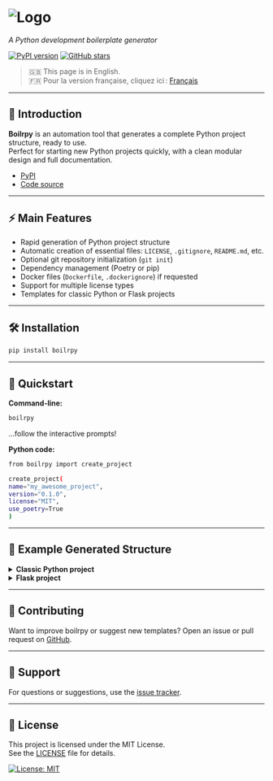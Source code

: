# ![Logo](https://wesy.fr/img/logo-no-background.svg)

_A Python development boilerplate generator_

[![PyPI version](https://badge.fury.io/py/boilrpy.svg)](https://pypi.org/project/boilrpy/)
[![GitHub stars](https://img.shields.io/github/stars/tabodino/boilrpy?style=social)](https://github.com/tabodino/boilrpy)

> 🇬🇧 This page is in English.  
> 🇫🇷 Pour la version française, cliquez ici : [Français](fr/index.md)

---
## 🚀 Introduction

**Boilrpy** is an automation tool that generates a complete Python project structure, ready to use.  
Perfect for starting new Python projects quickly, with a clean modular design and full documentation.

- [PyPI](https://pypi.org/project/boilrpy/)
- [Code source](https://github.com/tabodino/boilrpy)

---

## ⚡ Main Features

- Rapid generation of Python project structure
- Automatic creation of essential files: `LICENSE`, `.gitignore`, `README.md`, etc.
- Optional git repository initialization (`git init`)
- Dependency management (Poetry or pip)
- Docker files (`Dockerfile`, `.dockerignore`) if requested
- Support for multiple license types
- Templates for classic Python or Flask projects

---

## 🛠️ Installation

```bash
pip install boilrpy
```

---

## 🚦 Quickstart

**Command-line:**

```bash
boilrpy
```
...follow the interactive prompts!

**Python code:**

```bash
from boilrpy import create_project

create_project(
name="my_awesome_project",
version="0.1.0",
license="MIT",
use_poetry=True
)
```

---

## 📁 Example Generated Structure

<details>
<summary><b>Classic Python project</b></summary>

```
your_project/
├── Dockerfile (if requested)
├── .dockerignore (if requested)
├── .gitignore
├── LICENSE
├── README.md
├── pyproject.toml / requirements.txt
├── main.py
└── tests/
└── init.py
```

</details>

<details>
<summary><b>Flask project</b></summary>
```
your_project/
├── Dockerfile (if requested)
├── .dockerignore (if requested)
├── .gitignore
├── .env
├── LICENSE
├── README.md
├── pyproject.toml / requirements.txt
├── app.py
├── static/
│ ├── css/
│ └── js/
├── templates/
│ └── base.html
│ └── index.html
└── tests/
└── init.py
```
</details>

---

## 🙌 Contributing

Want to improve boilrpy or suggest new templates? Open an issue or pull request on [GitHub](https://github.com/tabodino/boilrpy).

---

## 💬 Support

For questions or suggestions, use the [issue tracker](https://github.com/tabodino/boilrpy/issues).

---

## 📄 License

This project is licensed under the MIT License.  
See the [LICENSE](../LICENSE) file for details.

[![License: MIT](https://img.shields.io/badge/License-MIT-yellow.svg)](../LICENSE)

